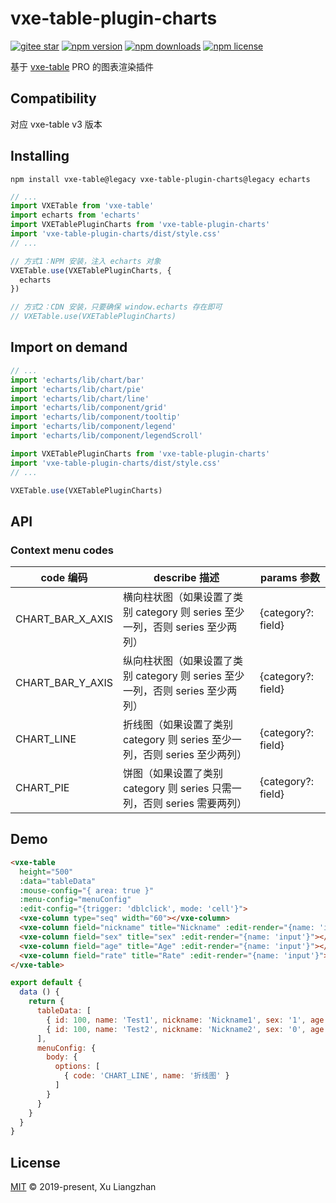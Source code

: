 # vxe-table-plugin-charts

[![gitee star](https://gitee.com/x-extends/vxe-table-plugin-charts/badge/star.svg?theme=dark)](https://gitee.com/x-extends/vxe-table-plugin-charts/stargazers)
[![npm version](https://img.shields.io/npm/v/vxe-table-plugin-charts.svg?style=flat-square)](https://www.npmjs.com/package/vxe-table-plugin-charts)
[![npm downloads](https://img.shields.io/npm/dm/vxe-table-plugin-charts.svg?style=flat-square)](http://npm-stat.com/charts.html?package=vxe-table-plugin-charts)
[![npm license](https://img.shields.io/github/license/mashape/apistatus.svg)](LICENSE)

基于 [vxe-table](https://www.npmjs.com/package/vxe-table) PRO 的图表渲染插件

## Compatibility

对应 vxe-table v3 版本  

## Installing

```shell
npm install vxe-table@legacy vxe-table-plugin-charts@legacy echarts
```

```javascript
// ...
import VXETable from 'vxe-table'
import echarts from 'echarts'
import VXETablePluginCharts from 'vxe-table-plugin-charts'
import 'vxe-table-plugin-charts/dist/style.css'
// ...

// 方式1：NPM 安装，注入 echarts 对象
VXETable.use(VXETablePluginCharts, {
  echarts
})

// 方式2：CDN 安装，只要确保 window.echarts 存在即可
// VXETable.use(VXETablePluginCharts)
```

## Import on demand

```javascript
// ...
import 'echarts/lib/chart/bar'
import 'echarts/lib/chart/pie'
import 'echarts/lib/chart/line'
import 'echarts/lib/component/grid'
import 'echarts/lib/component/tooltip'
import 'echarts/lib/component/legend'
import 'echarts/lib/component/legendScroll'

import VXETablePluginCharts from 'vxe-table-plugin-charts'
import 'vxe-table-plugin-charts/dist/style.css'
// ...

VXETable.use(VXETablePluginCharts)
```

## API

### Context menu codes

| code 编码 | describe 描述 | params 参数 |
|------|------|------|
| CHART_BAR_X_AXIS | 横向柱状图（如果设置了类别 category 则 series 至少一列，否则 series 至少两列） | {category?: field} |
| CHART_BAR_Y_AXIS  | 纵向柱状图（如果设置了类别 category 则 series 至少一列，否则 series 至少两列） | {category?: field} |
| CHART_LINE  | 折线图（如果设置了类别 category 则 series 至少一列，否则 series 至少两列） | {category?: field} |
| CHART_PIE  | 饼图（如果设置了类别 category 则 series 只需一列，否则 series 需要两列） | {category?: field} |

## Demo

```html
<vxe-table
  height="500"
  :data="tableData"
  :mouse-config="{ area: true }"
  :menu-config="menuConfig"
  :edit-config="{trigger: 'dblclick', mode: 'cell'}">
  <vxe-column type="seq" width="60"></vxe-column>
  <vxe-column field="nickname" title="Nickname" :edit-render="{name: 'input'}"></vxe-column>
  <vxe-column field="sex" title="sex" :edit-render="{name: 'input'}"></vxe-column>
  <vxe-column field="age" title="Age" :edit-render="{name: 'input'}"></vxe-column>
  <vxe-column field="rate" title="Rate" :edit-render="{name: 'input'}"></vxe-column>
</vxe-table>
```

```javascript
export default {
  data () {
    return {
      tableData: [
        { id: 100, name: 'Test1', nickname: 'Nickname1', sex: '1', age: 26, rate: '3' },
        { id: 100, name: 'Test2', nickname: 'Nickname2', sex: '0', age: 28, rate: '5' }
      ],
      menuConfig: {
        body: {
          options: [
            { code: 'CHART_LINE', name: '折线图' }
          ]
        }
      }
    }
  }
}
```

## License

[MIT](LICENSE) © 2019-present, Xu Liangzhan
